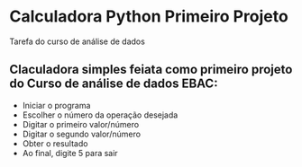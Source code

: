 # Calculadora Python Primeiro Projeto
 Tarefa do curso de análise de dados


## Claculadora simples feiata como primeiro projeto do Curso de análise de dados EBAC:
- Iniciar o programa
- Escolher o número da operação desejada
- Digitar o primeiro valor/número
- Digitar o segundo valor/número
- Obter o resultado
- Ao final, digite 5 para sair
